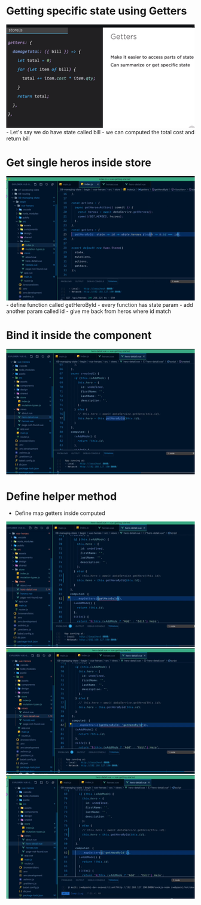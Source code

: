 # Getting specific state using Getters #
<img src="img/img1.PNG">
- Let's say we do have state called bill
- we can computed the total cost and return bill

# Get single heros inside store #
<img src="img/img2.PNG">
- define function called getHeroById
- every function has state param
- add another param called id
- give me back from heros where id match 

# Bind it inside the component #
<img src="img/img3.PNG">

# Define helper method #
- Define map getters inside computed
<img src="img/img4.PNG">
<img src="img/img5.PNG">
<img src="img/img6.PNG">
